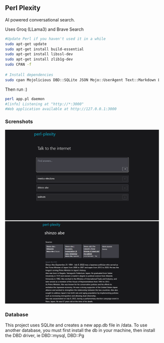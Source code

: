 ## Perl Plexity

AI powered conversational search.

Uses Groq (LLama3) and Brave Search


```bash
#Update Perl if you haven't used it in a while
sudo apt-get update
sudo apt-get install build-essential
sudo apt-get install libssl-dev
sudo apt-get install zlib1g-dev
sudo CPAN -f

# Install dependencies
sudo cpan Mojolicious DBD::SQLite JSON Mojo::UserAgent Text::Markdown LWP::Protocol::https Env
```

Then run :)

```bash
perl app.pl daemon
#[info] Listening at "http://*:3000"
#Web application available at http://127.0.0.1:3000
```

### Screnshots

![Screenshot](/screenshot-main.png)
![Screenshot](/screenshot.png)


### Database
This project uses SQLite and creates a new app.db file in /data. To use another database, you must first install the db in your machine, then install the DBD driver, ie DBD::mysql, DBD::Pg
